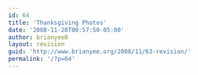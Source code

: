 ```yaml
---
id: 64
title: 'Thanksgiving Photos'
date: '2008-11-28T00:57:50-05:00'
author: brianyee0
layout: revision
guid: 'http://www.brianyee.org/2008/11/63-revision/'
permalink: '/?p=64'
---
```


<object classid="clsid:d27cdb6e-ae6d-11cf-96b8-444553540000" codebase="http://download.macromedia.com/pub/shockwave/cabs/flash/swflash.cab#version=6,0,40,0" height="520" width="460"><param name="quality" value="high"></param><param name="scale" value="noscale"></param><param name="flashvars" value="ids=72157610052786685&names=thanksgiving2008&userName=brianyee0&userId=41894166420@N01&source=sets&titles=on&displayNotes=on&thumbAutoHide=on&imageSize=medium&vAlign=center&displayZoom=off&vertOffset=0&initialScale=off&bgAlpha=86"></param><param name="src" value="http://www.db798.com/pictobrowser.swf"></param></object>